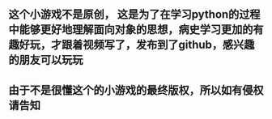 ## 这个小游戏不是原创， 这是为了在学习python的过程中能够更好地理解面向对象的思想，病史学习更加的有趣好玩，才跟着视频写了，发布到了github，感兴趣的朋友可以玩玩
## 由于不是很懂这个的小游戏的最终版权，所以如有侵权请告知
